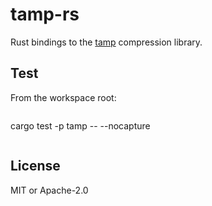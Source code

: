 # tamp-rs

Rust bindings to the [tamp][] compression library.

[tamp]: https://github.com/BrianPugh/tamp

## Test

From the workspace root:

```
```
cargo test -p tamp -- --nocapture

```
```


## License

MIT or Apache-2.0


